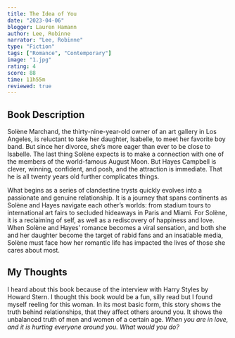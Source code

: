 ```yaml
---
title: The Idea of You
date: "2023-04-06"
blogger: Lauren Hamann
author: Lee, Robinne
narrator: "Lee, Robinne"
type: "Fiction"
tags: ["Romance", "Contemporary"]
image: "1.jpg"
rating: 4
score: 88
time: 11h55m
reviewed: true
---
```


## Book Description

Solène Marchand, the thirty-nine-year-old owner of an art gallery in Los Angeles, is reluctant to take her daughter, Isabelle, to meet her favorite boy band. But since her divorce, she’s more eager than ever to be close to Isabelle. The last thing Solène expects is to make a connection with one of the members of the world-famous August Moon. But Hayes Campbell is clever, winning, confident, and posh, and the attraction is immediate. That he is all twenty years old further complicates things.

What begins as a series of clandestine trysts quickly evolves into a passionate and genuine relationship. It is a journey that spans continents as Solène and Hayes navigate each other’s worlds: from stadium tours to international art fairs to secluded hideaways in Paris and Miami. For Solène, it is a reclaiming of self, as well as a rediscovery of happiness and love. When Solène and Hayes’ romance becomes a viral sensation, and both she and her daughter become the target of rabid fans and an insatiable media, Solène must face how her romantic life has impacted the lives of those she cares about most.

## My Thoughts

I heard about this book because of the interview with Harry Styles by Howard Stern. I thought this book would be a fun, silly read but I found myself reeling for this woman. In its most basic form, this story shows the truth behind relationships, that they affect others around you. It shows the unbalanced truth of men and women of a certain age. <i> When you are in love, and it is hurting everyone around you. What would you do? </i>
